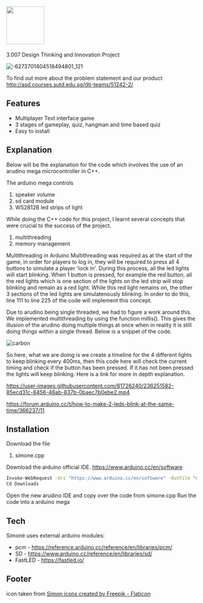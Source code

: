 # <img src="https://user-images.githubusercontent.com/81726240/236753609-0c0368a9-387d-4d5c-b8dc-19bcba547e64.png" width="100" height="100">
3.007 Design Thinking and Innovation Project

![-6273701404518494801_121](https://user-images.githubusercontent.com/81726240/236242987-be57f8b7-8c14-4e7c-9357-81b1b73a56ae.jpg)

To find out more about the problem statement and our product
http://asd.courses.sutd.edu.sg/dti-teams/51242-2/


## Features

- Multiplayer Text interface game
- 3 stages of gameplay, quiz, hangman and time based quiz
- Easy to install

## Explanation
Below will be the explanation for the code which involves the use of an arudino mega microcontroller in C++.
 
The arduino mega controls 
1. speaker volume 
2. sd card module
3. WS2812B led strips of light

While doing the C++ code for this project, I learnt several concepts that were crucial to the success of the project.
1. multithreading 
2. memory management

Multithreading in Arduino
Multithreading was required as at the start of the game, in order for players to log in, they will be required to press all 4 buttons to simulate a player 'lock in'. During this process, all the led lights will start blinking. When 1 button is pressed, for example the red button, all the red lights which is one section of the lights on the led strip will stop blinking and remain as a red light. While this red light remains on, the other 3 sections of the led lights are simulatenously blinking. In order to do this, line 111 to line 225 of the code will implement this concept. 

Due to arudino being single threaded, we had to figure a work around this. We implemented multithreading by using the function millis(). This gives the illusion of the arudino doing multiple things at once when in reality it is still doing things within a single thread. Below is a snippet of the code.

![carbon](https://user-images.githubusercontent.com/81726240/236753875-ac4c3b07-4719-4631-ac33-c4a46c628458.png)

So here, what we are doing is we create a timeline for the 4 different lights to keep blinking every 400ms, then this code here will check the current timing and check if the button has been pressed. If it has not been pressed the lights will keep blinking. Here is a link for more in depth explanation.

https://user-images.githubusercontent.com/81726240/236251582-85ecd31c-8456-46ab-837b-0baec7b0ebe2.mp4

https://forum.arduino.cc/t/how-to-make-2-leds-blink-at-the-same-time/366237/11

## Installation

Download the file
1. simone.cpp

Download the arduino official IDE. https://www.arduino.cc/en/software

```sh
Invoke-WebRequest -Uri "https://www.arduino.cc/en/software" -OutFile "C:\Downloads"
Cd Downloads
```

Open the new arudino IDE and copy over the code from simone.cpp
Run the code into a arduino mega

## Tech

Simoné uses external arduino modules:

- pcm - https://reference.arduino.cc/reference/en/libraries/pcm/
- SD - https://www.arduino.cc/reference/en/libraries/sd/
- FastLED - https://fastled.io/


## Footer

icon taken from <a href="https://www.flaticon.com/free-icons/simon" title="simon icons">Simon icons created by Freepik - Flaticon</a>
